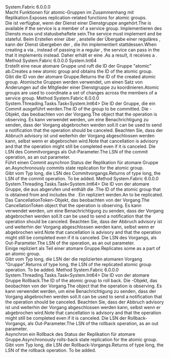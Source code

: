 <Type Name="IAtomicGroupStateReplicator" FullName="System.Fabric.IAtomicGroupStateReplicator">
  <TypeSignature Language="C#" Value="public interface IAtomicGroupStateReplicator" />
  <TypeSignature Language="ILAsm" Value=".class public interface auto ansi abstract IAtomicGroupStateReplicator" />
  <TypeSignature Language="DocId" Value="T:System.Fabric.IAtomicGroupStateReplicator" />
  <TypeSignature Language="VB.NET" Value="Public Interface IAtomicGroupStateReplicator" />
  <TypeSignature Language="F#" Value="type IAtomicGroupStateReplicator = interface" />
  <AssemblyInfo>
    <AssemblyName>System.Fabric</AssemblyName>
    <AssemblyVersion>6.0.0.0</AssemblyVersion>
  </AssemblyInfo>
  <Interfaces />
  <Docs>
    <summary>
      <para><span data-ttu-id="b0b3c-101">Macht Funktionen für atomic-Gruppen im Zusammenhang mit Replikation.</span><span class="sxs-lookup"><span data-stu-id="b0b3c-101">Exposes replication-related functions for atomic groups.</span></span> </para>
    </summary>
    <remarks>
      <para><span data-ttu-id="b0b3c-102">Die <see cref="T:System.Fabric.IAtomicGroupStateReplicator" /> ist verfügbar, wenn der Dienst einer Dienstgruppe angehört.</span><span class="sxs-lookup"><span data-stu-id="b0b3c-102">The <see cref="T:System.Fabric.IAtomicGroupStateReplicator" /> is available if the service is a member of a service group.</span></span> <span data-ttu-id="b0b3c-103">Implementieren des Diensts muss <see cref="T:System.Fabric.IAtomicGroupStateProvider" /> und statusbehaftete sein.</span><span class="sxs-lookup"><span data-stu-id="b0b3c-103">The service must implement <see cref="T:System.Fabric.IAtomicGroupStateProvider" /> and be stateful.</span></span> <span data-ttu-id="b0b3c-104">Beim Erstellen einer <see cref="T:System.Fabric.FabricReplicator" /> über <see cref="M:System.Fabric.IStatefulServicePartition.CreateReplicator(System.Fabric.IStateProvider,System.Fabric.ReplicatorSettings)" />, anstelle der Übergabe einer reguläres <see cref="T:System.Fabric.IStateProvider" />, kann der Dienst übergeben der <see cref="T:System.Fabric.IAtomicGroupStateProvider" /> , die ihn implementiert stattdessen.</span><span class="sxs-lookup"><span data-stu-id="b0b3c-104">When creating a <see cref="T:System.Fabric.FabricReplicator" /> via <see cref="M:System.Fabric.IStatefulServicePartition.CreateReplicator(System.Fabric.IStateProvider,System.Fabric.ReplicatorSettings)" />, instead of passing in a regular <see cref="T:System.Fabric.IStateProvider" />, the service can pass in the <see cref="T:System.Fabric.IAtomicGroupStateProvider" /> that it implements instead.</span></span> <span data-ttu-id="b0b3c-105">Daher erhält er eine <see cref="T:System.Fabric.IAtomicGroupStateReplicator" />.</span><span class="sxs-lookup"><span data-stu-id="b0b3c-105">As a result, it receives a <see cref="T:System.Fabric.IAtomicGroupStateReplicator" />.</span></span></para>
    </remarks>
  </Docs>
  <Members>
    <Member MemberName="CreateAtomicGroup">
      <MemberSignature Language="C#" Value="public long CreateAtomicGroup ();" />
      <MemberSignature Language="ILAsm" Value=".method public hidebysig newslot virtual instance int64 CreateAtomicGroup() cil managed" />
      <MemberSignature Language="DocId" Value="M:System.Fabric.IAtomicGroupStateReplicator.CreateAtomicGroup" />
      <MemberSignature Language="VB.NET" Value="Public Function CreateAtomicGroup () As Long" />
      <MemberSignature Language="F#" Value="abstract member CreateAtomicGroup : unit -&gt; int64" Usage="iAtomicGroupStateReplicator.CreateAtomicGroup " />
      <MemberType>Method</MemberType>
      <AssemblyInfo>
        <AssemblyName>System.Fabric</AssemblyName>
        <AssemblyVersion>6.0.0.0</AssemblyVersion>
      </AssemblyInfo>
      <ReturnValue>
        <ReturnType>System.Int64</ReturnType>
      </ReturnValue>
      <Parameters />
      <Docs>
        <summary>
          <para><span data-ttu-id="b0b3c-106">Erstellt eine neue atomare Gruppe und ruft die ID der Gruppe "atomic" ab.</span><span class="sxs-lookup"><span data-stu-id="b0b3c-106">Creates a new atomic group and obtains the ID of the atomic group.</span></span></para>
        </summary>
        <returns>
          <para><span data-ttu-id="b0b3c-107">Gibt <see cref="T:System.Int64" /> die ID von der atomare Gruppe.</span><span class="sxs-lookup"><span data-stu-id="b0b3c-107">Returns <see cref="T:System.Int64" /> the ID of the created atomic group.</span></span></para>
        </returns>
        <remarks>
          <para><span data-ttu-id="b0b3c-108">Atomische Gruppen werden verwendet, um einen Satz von Änderungen auf die Mitglieder einer Dienstgruppe zu koordinieren.</span><span class="sxs-lookup"><span data-stu-id="b0b3c-108">Atomic groups are used to coordinate a set of changes across the members of a service group.</span></span></para>
        </remarks>
      </Docs>
    </Member>
    <Member MemberName="ReplicateAtomicGroupCommitAsync">
      <MemberSignature Language="C#" Value="public System.Threading.Tasks.Task&lt;long&gt; ReplicateAtomicGroupCommitAsync (long atomicGroupId, System.Threading.CancellationToken cancellationToken, out long commitSequenceNumber);" />
      <MemberSignature Language="ILAsm" Value=".method public hidebysig newslot virtual instance class System.Threading.Tasks.Task`1&lt;int64&gt; ReplicateAtomicGroupCommitAsync(int64 atomicGroupId, valuetype System.Threading.CancellationToken cancellationToken, [out] int64&amp; commitSequenceNumber) cil managed" />
      <MemberSignature Language="DocId" Value="M:System.Fabric.IAtomicGroupStateReplicator.ReplicateAtomicGroupCommitAsync(System.Int64,System.Threading.CancellationToken,System.Int64@)" />
      <MemberSignature Language="F#" Value="abstract member ReplicateAtomicGroupCommitAsync : int64 * System.Threading.CancellationToken *  -&gt; System.Threading.Tasks.Task&lt;int64&gt;" Usage="iAtomicGroupStateReplicator.ReplicateAtomicGroupCommitAsync (atomicGroupId, cancellationToken, commitSequenceNumber)" />
      <MemberType>Method</MemberType>
      <AssemblyInfo>
        <AssemblyName>System.Fabric</AssemblyName>
        <AssemblyVersion>6.0.0.0</AssemblyVersion>
      </AssemblyInfo>
      <ReturnValue>
        <ReturnType>System.Threading.Tasks.Task&lt;System.Int64&gt;</ReturnType>
      </ReturnValue>
      <Parameters>
        <Parameter Name="atomicGroupId" Type="System.Int64" />
        <Parameter Name="cancellationToken" Type="System.Threading.CancellationToken" />
        <Parameter Name="commitSequenceNumber" Type="System.Int64&amp;" RefType="out" />
      </Parameters>
      <Docs>
        <param name="atomicGroupId">
          <para><span data-ttu-id="b0b3c-109">Die ID der Gruppe, die ein Commit ausgeführt werden.</span><span class="sxs-lookup"><span data-stu-id="b0b3c-109">The ID of the group to be committed.</span></span></para>
        </param>
        <param name="cancellationToken">
          <para><span data-ttu-id="b0b3c-110">Die <see cref="T:System.Threading.CancellationToken" /> -Objekt, das beobachten von der Vorgang.</span><span class="sxs-lookup"><span data-stu-id="b0b3c-110">The <see cref="T:System.Threading.CancellationToken" /> object that the operation is observing.</span></span> <span data-ttu-id="b0b3c-111">Es kann verwendet werden, um eine Benachrichtigung zu senden, dass der Vorgang abgebrochen werden soll.</span><span class="sxs-lookup"><span data-stu-id="b0b3c-111">It can be used to send a notification that the operation should be canceled.</span></span> <span data-ttu-id="b0b3c-112">Beachten Sie, dass der Abbruch advisory ist und weiterhin der Vorgang abgeschlossen werden kann, selbst wenn er abgebrochen wird.</span><span class="sxs-lookup"><span data-stu-id="b0b3c-112">Note that cancellation is advisory and that the operation might still be completed even if it is canceled.</span></span></para>
        </param>
        <param name="commitSequenceNumber">
          <para><span data-ttu-id="b0b3c-113">Die LSN des Commitvorgangs als Out-Parameter.</span><span class="sxs-lookup"><span data-stu-id="b0b3c-113">The LSN of the commit operation, as an out parameter.</span></span></para>
        </param>
        <summary>
          <para><span data-ttu-id="b0b3c-114">Führt einen Commit asynchron Status der Replikation für atomare Gruppe an.</span><span class="sxs-lookup"><span data-stu-id="b0b3c-114">Asynchronously commits state replication for the atomic group.</span></span></para>
        </summary>
        <returns>
          <para><span data-ttu-id="b0b3c-115">Gibt <see cref="T:System.Threading.Tasks.Task`1" /> vom Typ long, die LSN des Commitvorgangs.</span><span class="sxs-lookup"><span data-stu-id="b0b3c-115">Returns <see cref="T:System.Threading.Tasks.Task`1" /> of type long, the LSN of the commit operation.</span></span></para>
        </returns>
        <remarks>To be added.</remarks>
      </Docs>
    </Member>
    <Member MemberName="ReplicateAtomicGroupOperationAsync">
      <MemberSignature Language="C#" Value="public System.Threading.Tasks.Task&lt;long&gt; ReplicateAtomicGroupOperationAsync (long atomicGroupId, System.Fabric.OperationData operationData, System.Threading.CancellationToken cancellationToken, out long sequenceNumber);" />
      <MemberSignature Language="ILAsm" Value=".method public hidebysig newslot virtual instance class System.Threading.Tasks.Task`1&lt;int64&gt; ReplicateAtomicGroupOperationAsync(int64 atomicGroupId, class System.Fabric.OperationData operationData, valuetype System.Threading.CancellationToken cancellationToken, [out] int64&amp; sequenceNumber) cil managed" />
      <MemberSignature Language="DocId" Value="M:System.Fabric.IAtomicGroupStateReplicator.ReplicateAtomicGroupOperationAsync(System.Int64,System.Fabric.OperationData,System.Threading.CancellationToken,System.Int64@)" />
      <MemberSignature Language="F#" Value="abstract member ReplicateAtomicGroupOperationAsync : int64 * System.Fabric.OperationData * System.Threading.CancellationToken *  -&gt; System.Threading.Tasks.Task&lt;int64&gt;" Usage="iAtomicGroupStateReplicator.ReplicateAtomicGroupOperationAsync (atomicGroupId, operationData, cancellationToken, sequenceNumber)" />
      <MemberType>Method</MemberType>
      <AssemblyInfo>
        <AssemblyName>System.Fabric</AssemblyName>
        <AssemblyVersion>6.0.0.0</AssemblyVersion>
      </AssemblyInfo>
      <ReturnValue>
        <ReturnType>System.Threading.Tasks.Task&lt;System.Int64&gt;</ReturnType>
      </ReturnValue>
      <Parameters>
        <Parameter Name="atomicGroupId" Type="System.Int64" />
        <Parameter Name="operationData" Type="System.Fabric.OperationData" />
        <Parameter Name="cancellationToken" Type="System.Threading.CancellationToken" />
        <Parameter Name="sequenceNumber" Type="System.Int64&amp;" RefType="out" />
      </Parameters>
      <Docs>
        <param name="atomicGroupId">
          <para><span data-ttu-id="b0b3c-116">Die ID von der atomare Gruppe, die aus abgerufen <see cref="M:System.Fabric.IAtomicGroupStateReplicator.CreateAtomicGroup" /> und enthält die <see cref="T:System.Fabric.OperationData" />.</span><span class="sxs-lookup"><span data-stu-id="b0b3c-116">The ID of the atomic group that is obtained from <see cref="M:System.Fabric.IAtomicGroupStateReplicator.CreateAtomicGroup" /> and includes the <see cref="T:System.Fabric.OperationData" />.</span></span></para>
        </param>
        <param name="operationData">
          <para><span data-ttu-id="b0b3c-117">Ein <see cref="T:System.Fabric.OperationData" /> repliziert werden.</span><span class="sxs-lookup"><span data-stu-id="b0b3c-117">An <see cref="T:System.Fabric.OperationData" /> to be replicated.</span></span></para>
        </param>
        <param name="cancellationToken">
          <para><span data-ttu-id="b0b3c-118">Das CancellationToken-Objekt, das beobachten von der Vorgang.</span><span class="sxs-lookup"><span data-stu-id="b0b3c-118">The CancellationToken object that the operation is observing.</span></span> <span data-ttu-id="b0b3c-119">Es kann verwendet werden, um eine Benachrichtigung zu senden, dass der Vorgang abgebrochen werden soll.</span><span class="sxs-lookup"><span data-stu-id="b0b3c-119">It can be used to send a notification that the operation should be canceled.</span></span> <span data-ttu-id="b0b3c-120">Beachten Sie, dass der Abbruch advisory ist und weiterhin der Vorgang abgeschlossen werden kann, selbst wenn er abgebrochen wird.</span><span class="sxs-lookup"><span data-stu-id="b0b3c-120">Note that cancellation is advisory and that the operation might still be completed even if it is canceled.</span></span></para>
        </param>
        <param name="sequenceNumber">
          <para><span data-ttu-id="b0b3c-121">Die LSN des Vorgangs, als Out-Parameter.</span><span class="sxs-lookup"><span data-stu-id="b0b3c-121">The LSN of the operation, as an out parameter.</span></span></para>
        </param>
        <summary>
          <para><span data-ttu-id="b0b3c-122">Einige repliziert <see cref="T:System.Fabric.OperationData" /> als Teil einer atomare Gruppe.</span><span class="sxs-lookup"><span data-stu-id="b0b3c-122">Replicates some <see cref="T:System.Fabric.OperationData" /> as a part of an atomic group.</span></span></para>
        </summary>
        <returns>
          <para><span data-ttu-id="b0b3c-123">Gibt <see cref="T:System.Threading.Tasks.Task`1" /> vom Typ long, die LSN der die replizierten atomaren Vorgang "Gruppe".</span><span class="sxs-lookup"><span data-stu-id="b0b3c-123">Returns <see cref="T:System.Threading.Tasks.Task`1" /> of type long, the LSN of the replicated atomic group operation.</span></span></para>
        </returns>
        <remarks>To be added.</remarks>
      </Docs>
    </Member>
    <Member MemberName="ReplicateAtomicGroupRollbackAsync">
      <MemberSignature Language="C#" Value="public System.Threading.Tasks.Task&lt;long&gt; ReplicateAtomicGroupRollbackAsync (long atomicGroupId, System.Threading.CancellationToken cancellationToken, out long rollbackSequenceNumber);" />
      <MemberSignature Language="ILAsm" Value=".method public hidebysig newslot virtual instance class System.Threading.Tasks.Task`1&lt;int64&gt; ReplicateAtomicGroupRollbackAsync(int64 atomicGroupId, valuetype System.Threading.CancellationToken cancellationToken, [out] int64&amp; rollbackSequenceNumber) cil managed" />
      <MemberSignature Language="DocId" Value="M:System.Fabric.IAtomicGroupStateReplicator.ReplicateAtomicGroupRollbackAsync(System.Int64,System.Threading.CancellationToken,System.Int64@)" />
      <MemberSignature Language="F#" Value="abstract member ReplicateAtomicGroupRollbackAsync : int64 * System.Threading.CancellationToken *  -&gt; System.Threading.Tasks.Task&lt;int64&gt;" Usage="iAtomicGroupStateReplicator.ReplicateAtomicGroupRollbackAsync (atomicGroupId, cancellationToken, rollbackSequenceNumber)" />
      <MemberType>Method</MemberType>
      <AssemblyInfo>
        <AssemblyName>System.Fabric</AssemblyName>
        <AssemblyVersion>6.0.0.0</AssemblyVersion>
      </AssemblyInfo>
      <ReturnValue>
        <ReturnType>System.Threading.Tasks.Task&lt;System.Int64&gt;</ReturnType>
      </ReturnValue>
      <Parameters>
        <Parameter Name="atomicGroupId" Type="System.Int64" />
        <Parameter Name="cancellationToken" Type="System.Threading.CancellationToken" />
        <Parameter Name="rollbackSequenceNumber" Type="System.Int64&amp;" RefType="out" />
      </Parameters>
      <Docs>
        <param name="atomicGroupId">
          <para><span data-ttu-id="b0b3c-124">Die ID von der atomare Gruppe Rollback.</span><span class="sxs-lookup"><span data-stu-id="b0b3c-124">The ID of the atomic group to roll back.</span></span></para>
        </param>
        <param name="cancellationToken">
          <para><span data-ttu-id="b0b3c-125">Die <see cref="T:System.Threading.CancellationToken" /> -Objekt, das beobachten von der Vorgang.</span><span class="sxs-lookup"><span data-stu-id="b0b3c-125">The <see cref="T:System.Threading.CancellationToken" /> object that the operation is observing.</span></span> <span data-ttu-id="b0b3c-126">Es kann verwendet werden, um eine Benachrichtigung zu senden, dass der Vorgang abgebrochen werden soll.</span><span class="sxs-lookup"><span data-stu-id="b0b3c-126">It can be used to send a notification that the operation should be canceled.</span></span> <span data-ttu-id="b0b3c-127">Beachten Sie, dass der Abbruch advisory ist und weiterhin der Vorgang abgeschlossen werden kann, selbst wenn er abgebrochen wird.</span><span class="sxs-lookup"><span data-stu-id="b0b3c-127">Note that cancellation is advisory and that the operation might still be completed even if it is canceled.</span></span></para>
        </param>
        <param name="rollbackSequenceNumber">
          <para><span data-ttu-id="b0b3c-128">Die LSN der Rollback-Vorgangs, als Out-Parameter.</span><span class="sxs-lookup"><span data-stu-id="b0b3c-128">The LSN of the rollback operation, as an out parameter.</span></span></para>
        </param>
        <summary>
          <para><span data-ttu-id="b0b3c-129">Asynchron ein Rollback des Status der Replikation für atomare Gruppe.</span><span class="sxs-lookup"><span data-stu-id="b0b3c-129">Asynchronously rolls-back state replication for the atomic group.</span></span></para>
        </summary>
        <returns>
          <para><span data-ttu-id="b0b3c-130">Gibt <see cref="T:System.Threading.Tasks.Task`1" /> vom Typ long, die LSN der Rollback-Vorgangs.</span><span class="sxs-lookup"><span data-stu-id="b0b3c-130">Returns <see cref="T:System.Threading.Tasks.Task`1" /> of type long, the LSN of the rollback operation.</span></span></para>
        </returns>
        <remarks>To be added.</remarks>
      </Docs>
    </Member>
  </Members>
</Type>
